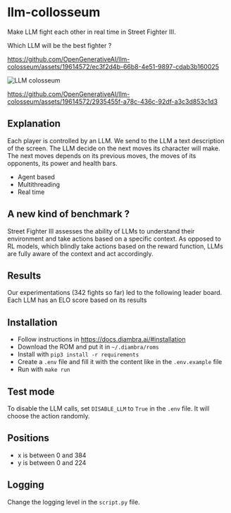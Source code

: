 # llm-collosseum

Make LLM fight each other in real time in Street Fighter III.

Which LLM will be the best fighter ?


https://github.com/OpenGenerativeAI/llm-colosseum/assets/19614572/ec3f2d4b-66b8-4e51-9897-cdab3b160025


![LLM colosseum](multi_agents.png)



https://github.com/OpenGenerativeAI/llm-colosseum/assets/19614572/2935455f-a78c-436c-92df-a3c3d853c1d3



## Explanation

Each player is controlled by an LLM. 
We send to the LLM a text description of the screen. The LLM decide on the next moves its character will make. The next moves depends on its previous moves, the moves of its opponents, its power and health bars. 

- Agent based
- Multithreading
- Real time

## A new kind of benchmark ? 

Street Fighter III assesses the ability of LLMs to understand their environment and take actions based on a specific context.
As opposed to RL models, which blindly take actions based on the reward function, LLMs are fully aware of the context and act accordingly.

## Results

Our experimentations (342 fights so far) led to the following leader board. 
Each LLM has an ELO score based on its results 

## Installation

- Follow instructions in https://docs.diambra.ai/#installation
- Download the ROM and put it in `~/.diambra/roms`
- Install with `pip3 install -r requirements`
- Create a `.env` file and fill it with the content like in the `.env.example` file
- Run with `make run`

## Test mode

To disable the LLM calls, set `DISABLE_LLM` to `True` in the `.env` file.
It will choose the action randomly.

## Positions

- x is between 0 and 384
- y is between 0 and 224

## Logging

Change the logging level in the `script.py` file.
